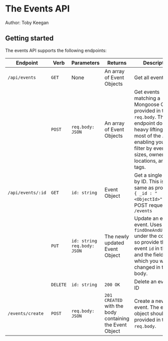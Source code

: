 # The Events API

Author: Toby Keegan

## Getting started

The events API supports the following endpoints:

| Endpoint | Verb | Parameters | Returns | Description |
|----------|------|------------|-------------|-----------|
| `/api/events`  | `GET`        | None       | An array of Event Objects | Get all events |
| | `POST`   | `req.body: JSON`   | An array of Event Objects | Get events matching a Mongoose Query, provided in the `req.body`. This endpoint does the heavy lifting for most of the API - enabling you to filter by event sizes, owners, locations, and even tags. |
| `/api/events/:id` | `GET` | `id: string` | Event Object | Get a single event by ID. This is the same as providing `{ _id : "<ObjectId>"}` in a POST request to `/events`|
| | `PUT`    | `id: string` `req.body: JSON` | The newly updated Event Object | Update an existing event. Uses `findOneAndUpdate()` under the covers, so provide the event `id` in the URI, and the fields in which you want changed in the body. |
| | `DELETE` | `id: string`   | `200 OK` | Delete an event by ID |
| `/events/create` | `POST` | `req.body: JSON` | `201 CREATED` with the body containing the Event Object | Create a new event. The event object should be provided in the `req.body`. |
